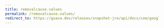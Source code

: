 ```yaml
---
title: removalcause.values
permalink: /removalcause.values/
redirect_to: https://guava.dev/releases/snapshot-jre/api/docs/com/google/common/cache/RemovalCause.html#values--
---
```

